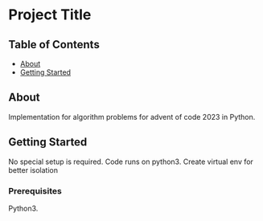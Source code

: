 # Project Title

## Table of Contents

- [About](#about)
- [Getting Started](#getting_started)

## About <a name = "about"></a>

Implementation for algorithm problems for advent of code 2023 in Python.

## Getting Started <a name = "getting_started"></a>

No special setup is required. Code runs on python3. Create virtual env for better isolation

### Prerequisites

Python3.

